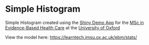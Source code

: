 # Simple Histogram
Simple Histogram created using the [Shiny Demo App](https://shiny.rstudio.com/tutorial/written-tutorial/lesson1/) for the [MSc in Evidence-Based Health Care](https://www.conted.ox.ac.uk/about/msc-in-evidence-based-health-care) at the [University of Oxford](http://www.ox.ac.uk/)

View the model here: <https://learntech.imsu.ox.ac.uk/ebm/stats/>
